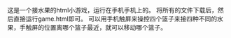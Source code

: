 这是一个接水果的html小游戏，运行在手机手机上的。
将所有的文件下载后，然后直接运行game.html即可。
可以用手机触屏来操控四个篮子来接四种不同的水果，手触屏的位置离哪个篮子最近，就可以移动哪个篮子。
